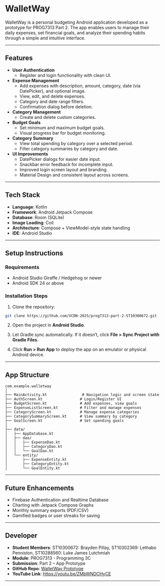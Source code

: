 
# WalletWay

WalletWay is a personal budgeting Android application developed as a prototype for PROG7313 Part 2. The app enables users to manage their daily expenses, set financial goals, and analyze their spending habits through a simple and intuitive interface.

---

## Features

- **User Authentication**
  - Register and login functionality with clean UI.
- **Expense Management**
  - Add expenses with description, amount, category, date (via DatePicker), and optional image.
  - View, edit, and delete expenses.
  - Category and date range filters.
  - Confirmation dialog before deletion.
- **Category Management**
  - Create and delete custom categories.
- **Budget Goals**
  - Set minimum and maximum budget goals.
  - Visual progress bar for budget monitoring.
- **Category Summary**
  - View total spending by category over a selected period.
  - Filter category summaries by category and date.
- **UI Improvements**
  - DatePicker dialogs for easier date input.
  - Snackbar error feedback for incomplete input.
  - Improved login screen layout and branding.
  - Material Design and consistent layout across screens.

---

## Tech Stack

- **Language**: Kotlin
- **Framework**: Android Jetpack Compose
- **Database**: Room (SQLite)
- **Image Loading**: Coil
- **Architecture**: Compose + ViewModel-style state handling
- **IDE**: Android Studio

---

## Setup Instructions

### Requirements

- Android Studio Giraffe / Hedgehog or newer
- Android SDK 24 or above

### Installation Steps

1. Clone the repository:

```bash
git clone https://github.com/VCDN-2025/prog7313-part-2-ST10300672.git
```

2. Open the project in **Android Studio**.

3. Let Gradle sync automatically. If it doesn’t, click **File > Sync Project with Gradle Files**.

4. Click **Run > Run App** to deploy the app on an emulator or physical Android device.

---

## App Structure

```
com.example.walletway
│
├── MainActivity.kt                # Navigation logic and screen state
├── AuthScreen.kt                 # Login/Register UI
├── BudgetScreen.kt               # Add expenses, view goals
├── ExpenseListScreen.kt          # Filter and manage expenses
├── CategoryScreen.kt             # Manage expense categories
├── CategorySummaryScreen.kt      # View summary by category
├── GoalScreen.kt                 # Set spending goals
│
├── data/
│   ├── AppDatabase.kt
│   ├── dao/
│   │   ├── ExpenseDao.kt
│   │   ├── CategoryDao.kt
│   │   └── GoalDao.kt
│   └── entity/
│       ├── ExpenseEntity.kt
│       ├── CategoryEntity.kt
│       └── GoalEntity.kt
```

---

## Future Enhancements

- Firebase Authentication and Realtime Database
- Charting with Jetpack Compose Graphs
- Monthly summary exports (PDF/CSV)
- Gamified badges or user streaks for saving

---

## Developer

- **Student Members**: ST10300672: Brayden Pillay, ST10302369: Lethabo Penniston, ST10288560: Luke James Lutchmiah 
- **Module**: PROG7313 - Programming 3C  
- **Submission**: Part 2 – App Prototype  
- **GitHub Repo**: [WalletWay Prototype](https://github.com/VCDN-2025/prog7313-part-2-ST10300672)
- **YouTube Link**: https://youtu.be/ZMbWNDCHyCE

---


